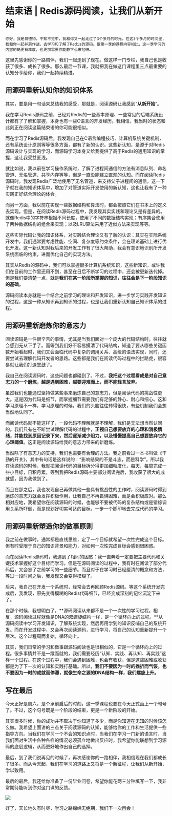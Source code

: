 # 结束语 | Redis源码阅读，让我们从新开始

    你好，我是蒋德钧。不知不觉中，我和你又一起走过了3个多月的时光。在这3个多月的时间里，我和你一起并肩作战，去学习和了解了Redis的源码。跟第一季的课程内容相比，这一季学习的内容的确更有难度，也更加需要你能静下心来钻研。

这里先感谢你的一路陪伴，我们一起走到了现在。做这样一门专栏，我自己也是收获了很多、成长了很多。那么最后一节课，我就把我在做这门课程里三点最重要的认知分享给你，我们一起持续精进。

## 用源码重新认知你的知识体系

其实，要是用一句话来总结我的感受，那就是，阅读源码让我感到“**从新开始**”。

我在学习Redis源码之前，已经对Redis的一些基本原理、一些常见的后端系统设计都有了了解和掌握，本身也有一些C语言的开发经历。我相信，我当时的状态和此刻正在阅读这篇结束语的你可能很相似。

而在学习了Redis源码后，我发现自己在C语言编程技巧、计算机系统关键机制，还有系统设计原则等等很多方面，都有了新的认识。这些新认知，是源于对Redis源码设计与实现的学习，而源码学习本身又给我提供了高于Redis的通用知识的掌握，这让我受益匪浅。

就比如说，我以前在学习操作系统时，了解了进程间通信的方法有消息队列、命名管道、无名管道、共享内存等等，但是一直没能建立直观的认知。而在阅读Redis源码时，我发现Redis广泛地使用了无名管道，来支持父子进程间的通信。这一下子就在我的知识体系中，增加了对管道实际开发使用的新认知，这也让我有了一种实践正好结合理论的体会。

而另一方面，我以前在实现一些数据结构和算法时，都会按照它们在书本上的定义去实现。但是，在阅读Redis源码过程中，我发现其实实践和理论又是有差异的。就像Redis中的字符串根据不同长度，使用了不同的数据结构实现；有序集合使用了两种数据结构的组合来实现；以及LRU算法采用了近似方法来实现等等。

这些实际代码让我的知识体系，对实践结合理论又有了新的认识：其实在实际系统开发中，我们通常要考虑性能、空间、复杂度等约束条件，会在理论基础上进行优化开发。这一新认知对我后来的开发工作有了很大帮助，我会有意识地识别所开发系统面临的约束，进而优化自己的实现方法。

其实从Redis的源码中，我们可以掌握很多计算机系统知识，这些新知识，或许我们在目前的工作里还用不到，甚至在日后不断学习的过程中，还会被更新迭代掉。但是我们要清楚一点，就是**我们在某一阶段所掌握的知识，往往会是下一阶段知识的基础。**

源码阅读本身就是一个结合之前学习的理论和开发知识，进一步学习实践开发知识的过程，这是一种从知识再到知识的过程，也是让我们重新认知自己知识体系的过程。

## 用源码重新磨炼你的意志力

阅读源码是一件很辛苦的事情，尤其是当我们面对一个庞大的代码结构时，往往就会感到无从下手了。而等到我们好不容易摸清了代码结构，知道了要从哪些关键函数开始看起时，我们又会面临代码中复杂的调用关系、高级的语法实现，同时，还要尝试去理解代码开发者的思路。这些都是我们在阅读代码过程中的拦路虎，很容易就让我们打退堂鼓了。

我自己在阅读源码时，这些问题也都碰到了。不过，**我****把****这个过程看成是对自己意志力的一个磨炼，越是遇到困难，越要迎难而上，而不能轻言放弃。**

虽然我们也能通过坚持做某些事来磨炼自己的意志力，但是阅读代码的挑战性更大。这是因为代码是细节，而掌握细节需要我们有足够的静心、耐心和细心。这和学习原理不一样，学习原理的时候，我们的头脑往往转得很快，有些机制我们会想当然地认同了。

而阅读代码就不能这样了，一段代码不理解就是不理解，我们是无法想当然认同的。我们只有在不断尝试理解代码的过程中，**正视自己想要放弃的心理和消极情绪，并能找到原因记录下来，然后逐渐减少阻力，以及慢慢提高自己想要放弃它的心理阈值**。这正是阅读源码给我的意志力带来的新磨炼。

当然除了有意志力的支持，我们也需要有合理的方法。我之前看过一本书叫做《干劲的开关》，其中有句话是这样说的：“影响结果的不是斗志，而是科学”。所以我在读源码的时候，我就把阅读代码的目标拆分得更加细粒度化，每天、每周完成一些小目标，日积月累，等到我把Redis源码主要部分阅读完后，我收获了很大的成就感，因为我做到了。

而且在那之后，我也发现自己再做其他一些具有挑战性的工作时，阅读源码时得到磨炼的意志力就会发挥积极作用，让我自己不再畏惧困难，而是会积极应对。那么相对应地，我希望你在阅读源码的时候，也能够不要被代码的复杂结构或是错综调用关系所吓倒，而是规划好切实可达的目标，一步一个脚印地去完成代码的学习。

## 用源码重新塑造你的做事原则

我之前在做事时，通常都是直线思维，定了一个目标就希望一次性完成这个目标。但有时受限于自己的知识背景和能力，对如何一次性完成目标会感到很困惑。

而在阅读Redis源码时，我遇到了相同的困惑：我一直奔着一定要把主要代码和关键技术掌握好这个目标而学习。但是在源码阅读的过程中，我有时在阅读了部分代码后，又会忘了之前学习的一些细节。而且对于在学习时已经厘清的概念和方法，等过一段时间之后，我发现又会变得模糊了。

后来，我自己在开发一个系统时，经常会去再回顾Redis源码。等这个系统开发完成后，我发现，原先变得模糊的Redis代码细节，已经变成深刻的记忆沉淀下来了。

在那个时候，我想明白了，**源码阅读从来都不是一个一次性的学习过程。相反，源码阅读过程就像是DNA的双螺旋结构一样，是一个循环向上的过程。**从源码阅读中学习开发知识，了解系统实现，然后再用学到的知识反哺自己的系统开发。而在开发过程中，又会再次阅读源码，进行学习，将自己的认知重新提升一个层次。这个过程周而复始，循环向上。

其实，我们日常的学习和做事跟源码阅读也是很相似的，它是一个循环向上的过程。很多事情并不是一蹴而就的，我们需要经历“认知、实践、再认知、再实践”这样一个过程。在这个过程中，我们会遇到困难，也会有收获，但是这些困难或收获都是为了下一次的认知和实践打基础。所以，**我们不要因为一时的挫折而气馁，也不要因为一时的成就而停滞，就像生命之源的DNA结构一样，我们螺旋上升。**

## **写在最后**

今天正好是周六，是个承前启后的时刻，这一季课程也要在今天正式画上一个句号了。不过，这个句号既是一个阶段的结束，更是一个新阶段的开始。

其实很多时候，你的成功并不取决于你知道了多少，而是你知道在无知的时候该怎么做。我希望上面讲的三点关于阅读源码的认知，能够给你的工作和生活提供一些指导方向。当我们在学习一个不会的知识点时，当我们在学习一门新的语言时，当我们面对生活中各种各样的情况必须孤立地做出反应时，我希望你能联想到学习源码的底层逻辑，从而更好地作出自己的选择。

最后，到了我们说再见的时候了，再次感谢你的一路相伴，我相信现在我们都成长了很多。而从今天起，我们在学习的道路上又将是一个新征程，让我们从新开始，学以致用。

最后的最后，我还给你准备了一份毕业问卷，希望你能花两三分钟填写一下，我非常期待能听到你对这门课的反馈。

[![](https://static001.geekbang.org/resource/image/64/bc/64c4e4174ab844d70307a87b42898abc.jpg?wh=1142x801)](https://jinshuju.net/f/vasdJg)

好了，天长地久有时尽，学习之路绵绵无绝期，我们下一次再会！
    